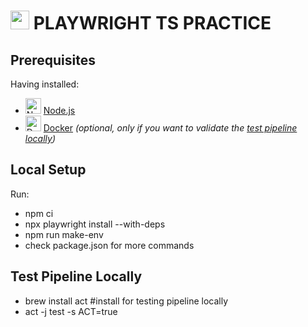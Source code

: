 #  <img src="https://playwright.dev/img/playwright-logo.svg" width="30" height="30"> PLAYWRIGHT TS PRACTICE

## Prerequisites

Having installed:

- <img src="https://cdn.jsdelivr.net/gh/devicons/devicon/icons/nodejs/nodejs-original.svg" 
       alt="Node.js" width="25" height="25"/> [Node.js](https://nodejs.org/)  
- <img src="https://cdn.jsdelivr.net/gh/devicons/devicon/icons/docker/docker-original.svg" 
       alt="Docker" width="25" height="25"/> [Docker](https://www.docker.com/get-started/) *(optional, only if you want to validate the [test pipeline locally](#test-pipeline-locally))*  

## Local Setup

Run:
- npm ci
- npx playwright install --with-deps
- npm run make-env
- check package.json for more commands

## Test Pipeline Locally

- brew install act #install for testing pipeline locally
- act -j test -s ACT=true
